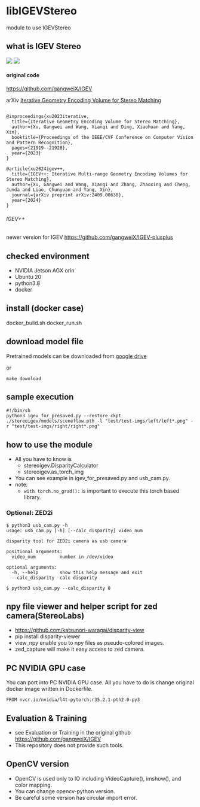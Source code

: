 # libIGEVStereo
module to use IGEVStereo

## what is IGEV Stereo
![](doc/demo-imgs.png)
![](doc/IGEV-Stereo.png)
#### original code 
https://github.com/gangweiX/IGEV

arXiv
[Iterative Geometry Encoding Volume for Stereo Matching](https://arxiv.org/abs/2303.06615)

```

@inproceedings{xu2023iterative,
  title={Iterative Geometry Encoding Volume for Stereo Matching},
  author={Xu, Gangwei and Wang, Xianqi and Ding, Xiaohuan and Yang, Xin},
  booktitle={Proceedings of the IEEE/CVF Conference on Computer Vision and Pattern Recognition},
  pages={21919--21928},
  year={2023}
}

@article{xu2024igev++,
  title={IGEV++: Iterative Multi-range Geometry Encoding Volumes for Stereo Matching},
  author={Xu, Gangwei and Wang, Xianqi and Zhang, Zhaoxing and Cheng, Junda and Liao, Chunyuan and Yang, Xin},
  journal={arXiv preprint arXiv:2409.00638},
  year={2024}
}

```

###### IGEV++
newer version for IGEV
https://github.com/gangweiX/IGEV-plusplus

## checked environment
- NVIDIA Jetson AGX orin
- Ubuntu 20
- python3.8
- docker

## install (docker case)
docker_build.sh
docker_run.sh

## download model file 
Pretrained models can be downloaded from [google drive](https://drive.google.com/drive/folders/1SsMHRyN7808jDViMN1sKz1Nx-71JxUuz?usp=share_link)

or
```commandline
make download
```

## sample execution
```commandline
#!/bin/sh
python3 igev_for_presaved.py --restore_ckpt ./stereoigev/models/sceneflow.pth -l "test/test-imgs/left/left*.png" -r "test/test-imgs/right/right*.png"
```
 
## how to use the module
- All you have to know is
  - stereoigev.DisparityCalculator
  - stereoigev.as_torch_img
- You can see example in igev_for_presaved.py and usb_cam.py.
- note:
  - `with torch.no_grad():` is important to execute this torch based library.
### Optional: ZED2i 
```commandline
$ python3 usb_cam.py -h
usage: usb_cam.py [-h] [--calc_disparity] video_num

disparity tool for ZED2i camera as usb camera

positional arguments:
  video_num         number in /dev/video

optional arguments:
  -h, --help        show this help message and exit
  --calc_disparity  calc disparity

$ python3 usb_cam.py --calc_disparity 0
```
## npy file viewer and helper script for zed camera(StereoLabs)
- https://github.com/katsunori-waragai/disparity-view
- pip install disparity-viewer
- view_npy enable you to npy files as pseudo-colored images.
- zed_capture will make it easy access to zed camera.

## PC NVIDIA GPU case
You can port into PC NVIDIA GPU case.
All you have to do is change original docker image written in Dockerfile.

```commandline
FROM nvcr.io/nvidia/l4t-pytorch:r35.2.1-pth2.0-py3
```

## Evaluation & Training
- see Evaluation or Training in the original github
https://github.com/gangweiX/IGEV
- This repository does not provide such tools.

## OpenCV version
- OpenCV is used only to IO including VideoCapture(), imshow(), and color mapping.
- You can change opencv-python version.
- Be careful some version has circular import error.
